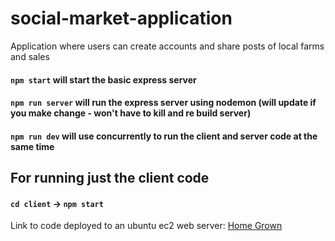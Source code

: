 # social-market-application
Application where users can create accounts and share posts of local farms and sales

#### `npm start` will start the basic express server

#### `npm run server` will run the express server using nodemon (will update if you make change - won't have to kill and re build server)

#### `npm run dev` will use concurrently to run the client and server code at the same time

## For running just the client code

#### `cd client` -> `npm start`

Link to code deployed to an ubuntu ec2 web server: [Home Grown](http://www.homegrownsocialapp.com/)
